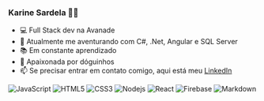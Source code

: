 ### Karine Sardela :woman_technologist:


- 💻 Full Stack dev na Avanade 
- 📖 Atualmente me aventurando com C#, .Net, Angular e SQL Server
- 📚 Em constante aprendizado
- 🐶 Apaixonada por dóguinhos
- 📫 Se precisar entrar em contato comigo, aqui está meu [LinkedIn](https://www.linkedin.com/in/karine-sardela/)

<p>
  <img alt="JavaScript" src="https://img.shields.io/badge/-JavaScript-%23F7DF1C?style=flat-square&logo=javascript&logoColor=white" />
  <img alt="HTML5" src="https://img.shields.io/badge/-HTML5-E34F26?style=flat-square&logo=html5&logoColor=white" />
  <img alt="CSS3" src="https://img.shields.io/badge/-CSS3-%231572B6?style=flat-square&logo=css3&logoColor=white" />
  <img alt="Nodejs" src="https://img.shields.io/badge/-Nodejs-43853d?style=flat-square&logo=Node.js&logoColor=white" />
  <img alt="React" src="https://img.shields.io/badge/-React-45b8d8?style=flat-square&logo=react&logoColor=white" />  
  <img alt="Firebase" src="https://img.shields.io/badge/Firebase%20-%23039BE5.svg?&style=flat-square&logo=firebase&logoColor=white" />
  <img alt="Markdown" src="https://img.shields.io/badge/Markdown-%23000000.svg?&style=flat-square&logo=markdown&logoColor=white" />
 </p> 
